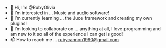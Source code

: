 - 👋 Hi, I’m @RubyOlivia
- 👀 I’m interested in ... Music and audio software! 
- 🌱 I’m currently learning ... the Juce framework and creating my own plugins!
- 💞️ I’m looking to collaborate on ... anything at all, I love programming and am new to it so all of the experience I can get is good!
- 📫 How to reach me ... rubycannon1990@gmail.com

<!---
RubyOlivia/RubyOlivia is a ✨ special ✨ repository because its `README.md` (this file) appears on your GitHub profile.
You can click the Preview link to take a look at your changes.
--->
